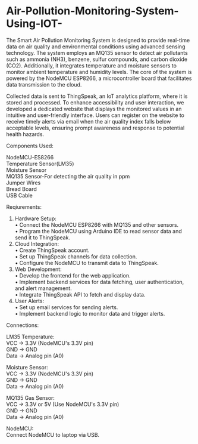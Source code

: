 # Air-Pollution-Monitoring-System-Using-IOT-

The Smart Air Pollution Monitoring System is designed to provide real-time data on air quality and environmental conditions using advanced sensing technology. The system employs an MQ135 sensor to detect air pollutants such as ammonia (NH3), benzene, sulfur compounds, and carbon dioxide (CO2). Additionally, it integrates temperature and moisture sensors to monitor ambient temperature and humidity levels. The core of the system is powered by the NodeMCU ESP8266, a microcontroller board that facilitates data transmission to the cloud.

Collected data is sent to ThingSpeak, an IoT analytics platform, where it is stored and processed. To enhance accessibility and user interaction, we developed a dedicated website that displays the monitored values in an intuitive and user-friendly interface. Users can register on the website to receive timely alerts via email when the air quality index falls below acceptable levels, ensuring prompt awareness and response to potential health hazards.

Components Used:

NodeMCU-ES8266<br>
Temperature Sensor(LM35)<br>
Moisture Sensor<br>
MQ135 Sensor-For detecting the air quality in ppm<br>
Jumper Wires<br>
Bread Board<br>
USB Cable<br>


Reqiurements:

1.	Hardware Setup:<br>
•	Connect the NodeMCU ESP8266 with MQ135 and other sensors.<br>
•	Program the NodeMCU using Arduino IDE to read sensor data and send it to ThingSpeak.<br>
2.	Cloud Integration:<br>
•	Create ThingSpeak account.<br>
•	Set up ThingSpeak channels for data collection.<br>
•	Configure the NodeMCU to transmit data to ThingSpeak.<br>
4.	Web Development:<br>
•	Develop the frontend for the web application.<br>
•	Implement backend services for data fetching, user authentication, and alert management.<br>
•	Integrate ThingSpeak API to fetch and display data.<br>
5.	User Alerts:<br>
•	Set up email services for sending alerts.<br>
•	Implement backend logic to monitor data and trigger alerts.<br>

Connections:

LM35 Temperature:<br>
VCC -> 3.3V (NodeMCU's 3.3V pin)<br>
GND -> GND<br>
Data -> Analog pin (A0)<br>

Moisture Sensor:<br>
VCC -> 3.3V (NodeMCU's 3.3V pin)<br>
GND -> GND<br>
Data -> Analog pin (A0)<br>

MQ135 Gas Sensor:<br>
VCC -> 3.3V or 5V (Use NodeMCU's 3.3V pin)<br>
GND -> GND<br>
Data -> Analog pin (A0)<br>

NodeMCU:<br>
Connect NodeMCU to laptop via USB.<br>



